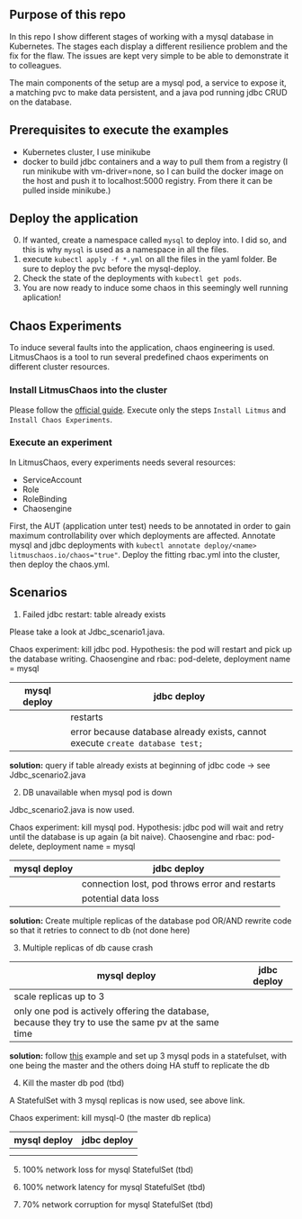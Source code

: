 ## Purpose of this repo
In this repo I show different stages of working with a mysql database in Kubernetes.
The stages each display a different resilience problem and the fix for the flaw.
The issues are kept very simple to be able to demonstrate it to colleagues.

The main components of the setup are a mysql pod, a service to expose it, a matching pvc to make data persistent, and a java pod running jdbc CRUD on the database.

## Prerequisites to execute the examples
- Kubernetes cluster, I use minikube
- docker to build jdbc containers and a way to pull them from a registry
  (I run minikube with vm-driver=none, so I can build the docker image on the host and push it to localhost:5000 registry. From there it can be pulled inside minikube.)

## Deploy the application
0. If wanted, create a namespace called `mysql` to deploy into. I did so, and this is why `mysql` is used as a namespace in all the files.
1. execute `kubectl apply -f *.yml` on all the files in the yaml folder. Be sure to deploy the pvc before the mysql-deploy.
2. Check the state of the deployments with `kubectl get pods`.
3. You are now ready to induce some chaos in this seemingly well running aplication!


## Chaos Experiments
To induce several faults into the application, chaos engineering is used. LitmusChaos is a tool to run several predefined chaos experiments on different cluster resources.

### Install LitmusChaos into the cluster
Please follow the [official guide](https://docs.litmuschaos.io/docs/getstarted/). Execute only the steps `Install Litmus` and `Install Chaos Experiments`.

### Execute an experiment
In LitmusChaos, every experiments needs several resources:
- ServiceAccount
- Role
- RoleBinding
- Chaosengine

First, the AUT (application unter test) needs to be annotated in order to gain maximum controllability over which deployments are affected. Annotate mysql and jdbc deployments with `kubectl annotate deploy/<name> litmuschaos.io/chaos="true"`.
Deploy the fitting rbac.yml into the cluster, then deploy the chaos.yml.

## Scenarios

1. Failed jdbc restart: table already exists

Please take a look at Jdbc_scenario1.java.

Chaos experiment: kill jdbc pod. Hypothesis: the pod will restart and pick up the database writing.
Chaosengine and rbac: pod-delete, deployment name = mysql

|mysql deploy| jdbc deploy|
|------------|------------|
|            | restarts   |
|            | error because database already exists, cannot execute `create database test;`|

**solution:** query if table already exists at beginning of jdbc code -> see Jdbc_scenario2.java


2. DB unavailable when mysql pod is down

Jdbc_scenario2.java is now used.

Chaos experiment: kill mysql pod. Hypothesis: jdbc pod will wait and retry until the database is up again (a bit naive).
Chaosengine and rbac: pod-delete, deployment name = mysql

|mysql deploy| jdbc deploy|
|------------|------------|
|            | connection lost, pod throws error and restarts |
|            | potential data loss |

**solution:** Create multiple replicas of the database pod OR/AND rewrite code so that it retries to connect to db (not done here)  


3. Multiple replicas of db cause crash

|mysql deploy| jdbc deploy|
|------------|------------|
| scale replicas up to 3 ||
| only one pod is actively offering the database, because they try to use the same pv at the same time | |

**solution:** follow [this](https://kubernetes.io/docs/tasks/run-application/run-replicated-stateful-application/) example and set up 3 mysql pods in a statefulset, with one being the master and the others doing HA stuff to replicate the db


4. Kill the master db pod (tbd)

A StatefulSet with 3 mysql replicas is now used, see above link.

Chaos experiment: kill mysql-0 (the master db replica)

|mysql deploy| jdbc deploy|
|------------|------------|
|            |            |
|            |            |


5. 100% network loss for mysql StatefulSet (tbd)



6. 100% network latency for mysql StatefulSet (tbd)



7. 70% network corruption for mysql StatefulSet (tbd)
